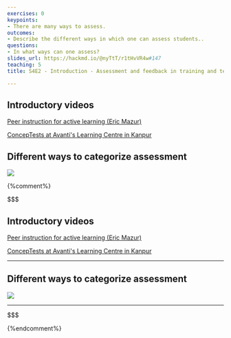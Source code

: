 ```yaml
---
exercises: 0
keypoints:
- There are many ways to assess.
outcomes:
- Describe the different ways in which one can assess students..
questions:
- In what ways can one assess?
slides_url: https://hackmd.io/@nyTtT/r1tHvVR4w#147
teaching: 5
title: S4E2 - Introduction - Assessment and feedback in training and teaching

---
```



## Introductory videos

[Peer instruction for active learning (Eric Mazur)](https://www.youtube.com/watch?v=Z9orbxoRofI)

[ConcepTests at Avanti's Learning Centre in Kanpur](https://www.youtube.com/watch?v=2LbuoxAy56o&t=2s)


## Different ways to categorize assessment

![](https://i.imgur.com/w15CD4A.png)



{%comment%}

$$$
## Introductory videos

[Peer instruction for active learning (Eric Mazur)](https://www.youtube.com/watch?v=Z9orbxoRofI)

[ConcepTests at Avanti's Learning Centre in Kanpur](https://www.youtube.com/watch?v=2LbuoxAy56o&t=2s)

---

## Different ways to categorize assessment

![](https://i.imgur.com/w15CD4A.png)

---
$$$

{%endcomment%}
